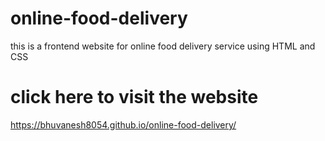 # online-food-delivery
this is a frontend website for online food delivery service using HTML and CSS
# click here to visit the website
https://bhuvanesh8054.github.io/online-food-delivery/
